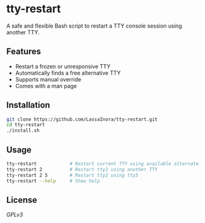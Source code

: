 # tty-restart

A safe and flexible Bash script to restart a TTY console session using another TTY.

## Features

* Restart a frozen or unresponsive TTY
* Automatically finds a free alternative TTY
* Supports manual override
* Comes with a man page

## Installation

```bash
git clone https://github.com/LassaInora/tty-restart.git
cd tty-restart
./install.sh
```

## Usage

```Bash
tty-restart            # Restart current TTY using available alternate
tty-restart 2          # Restart tty2 using another TTY
tty-restart 2 5        # Restart tty2 using tty5
tty-restart --help     # Show help
```

## License

*GPLv3*
